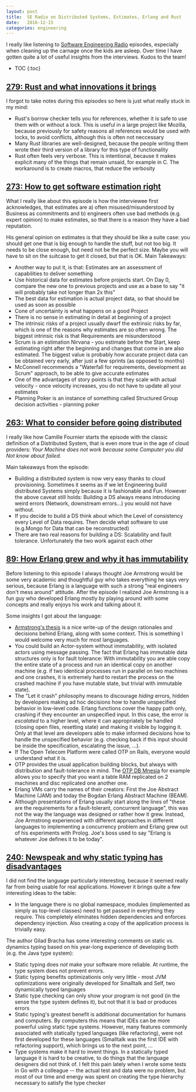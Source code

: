 ```yaml
---
layout: post
title:  SE Radio on Distributed Systems, Estimates, Erlang and Rust
date:   2016-12-15
categories: engineering
---
```


I really like listening to [Software Engineering Radio](http://www.se-radio.net/) episodes, especially when cleaning up the carnage once the kids are asleep. Over time I have gotten quite a lot of useful insights from the interviews. Kudos to the team!

* TOC
{:toc}

## [279: Rust and what innovations it brings](http://www.se-radio.net/2017/01/se-radio-episode-279-florian-gilcher-on-rust/)

I forgot to take notes during this episodes so here is just what really stuck in my mind:

  * Rust's borrow checker tells you for references, whether it is safe to use them with or without a lock. This is useful in a large project like Mozilla, because previously for safety reasons all references would be used with locks, to avoid conflicts, although this is often not neccessary
  * Many Rust libraries are well-designed, because the people writing them wrote their third version of a library for this type of functionality 
  * Rust often feels very verbose. This is intentional, because it makes explicit many of the things that remain unsaid, for example in C. The workaround is to create macros, that reduce the verbosity

## [273: How to get software estimation right](http://www.se-radio.net/2016/11/se-radio-episode-273-steve-mcconnell-on-software-estimation/)

What I really like about this episode is how the interviewee first acknowledges, that estimates are a) often misused/misunderstood by Business as commitments and b) engineers often use bad methods (e.g. expert opinion) to make estimates, so that there is a reason they have a bad reputation.

His general opinion on estimates is that they should be like a suite case: you should get one that is big enough to handle the stuff, but not too big. It needs to be close enough, but need not be the perfect size. Maybe you will have to sit on the suitcase to get it closed, but that is OK. Main Takeaways:

  * Another way to put it, is that: Estimates are an assessment of capabilities to deliver something
  * Use historical data for estimates before projects start. On Day 0, compare the new one to previous projects and use as a base to say "it will probably take not longer than 2x this"
  * The best data for estimation is actual project data, so that should be used as soon as possible 
  * Cone of uncertainty is what happens on a good Project
  * There is no sense in estimating in detail at beginning of a project
  * The intrinsic risks of a project usually dwarf the extrinsic risks by far, which is one of the reasons why estimates are so often wrong. The biggest intrinsic risk is that Requirements are misunderstood
  * Scrum is an estimation Nirvana - you estimate before the Start, keep estimating right after the beginning and changes that come in are also estimated. The biggest value is probably how accurate project data can be obtained very early, after just a few sprints (as opposed to months)
  * McConnell recommends a "Waterfall for requirements, development as Scrum" approach, to be able to give accurate estimates
  * One of the advantages of story points is that they scale with actual velocity - once velocity increases, you do not have to update all your estimates
  * Planning Poker is an instance of something called Structured Group decision activities - planning poker

## [263: What to consider before going distributed](http://www.se-radio.net/2016/07/se-radio-episode-263-camille-fournier-on-real-world-distributed-systems/)

I really like how Camille Fournier starts the episode with the classic definition of a Distributed System, that is even more true in the age of cloud providers: *Your Machine does not work because some Computer you did Not know about failed*.

Main takeaways from the episode:

  * Building a distributed system is now very easy thanks to cloud provisioning. Sometimes it seems as if we let Engineering build distributed Systems simply because it is fashionable and Fun. However the above caveat still holds: Building a DS always means introducing weird errors (Network, downstream errors...) you would not have without.
  * If you decide to build a DS think about which the Level of consistency every Level of Data requires. Then decide what software to use (e.g.Mongo for Data that can be reconstructed)
  * There are two real reasons for building a DS: Scalability and fault tolerance. Unfortunately the two work against each other 

## [89: How Erlang grew and why it has immutability](http://www.se-radio.net/2008/03/episode-89-joe-armstrong-on-erlang/)

Before listening to this episode I always thought Joe Armstrong would be some very academic and thoughtful guy who takes everything he says very serious, because Erlang is a language with such a strong "real engineers don't mess around" attitude. After the episode I realized Joe Armstrong is a fun guy who developed Erlang mostly by playing around with some concepts and really enjoys his work and talking about it.

Some insights I got about the language:

  * [Armstrong's thesis](http://erlang.org/download/armstrong_thesis_2003.pdf) is a nice write-up of the design rationales and decisions behind Erlang, along with some context. This is something I would welcome very much for most languages.
  * You could build an Actor-system without immutability, with isolated actors using message passing. The fact that Erlang has immutable data structures only is for fault tolerance: With immutability you are able copy the entire state of a process and run an identical copy on another machine (e.g. if two identical processes run in parallel on two machines and one crashes, it is extremely hard to restart the process on the crashed machine if you have mutable state, but trivial with immutable state).
  * The "Let it crash" philosophy means to discourage *hiding* errors, hidden by developers making ad hoc decisions how to handle unspecified behavior in low-level code. Erlang functions cover the happy path only, crashing if they encounter an unspecified input. In this case, the error is *escalated* to a higher level, where it can appropriately be handled (closing open files, resetting state) and making it visible by logging it. Only at that level are developers able to make informed decisions how to handle the unspecified behavior (e.g. checking back if this input should be inside the specification, escalating the issue, ...).
  * If The Open Telecom Platform were called OTP on Rails, everyone would understand what it is.
  * OTP provides the usual application building blocks, but always with distribution and fault-tolerance in mind. The [OTP DB Mnesia](http://erlang.org/faq/mnesia.html) for example allows you to specify that you want a table RAM replicated on 2 machines and disc replicated one another one.
  * Erlang VMs carry the names of their creators: First the Joe Abstract Machine (JAM) and today the Bogdan Erlang Abstract Machine (BEAM).
  * Although presentations of Erlang usually start along the lines of "these are the requirements for a fault-tolerant, concurrent language", this was not the way the language was designed or rather how it grew. Instead, Joe Armstrong experienced with different approaches in different languages to implementing a concurrency problem and Erlang grew out of his experiments with Prolog. Joe's boss used to say "Erlang is whatever Joe defines it to be today".


## [240: Newspeak and why static typing has disadvantages](http://www.se-radio.net/2009/07/episode-140-newspeak-and-pluggable-types-with-gilad-bracha/)

I did not find the language particularly interesting, because it seemed really far from being usable for real applications. However it brings quite a few interesting ideas to the table:

  * In the language there is no global namespace, modules (implemented as simply as top-level classes) need to get passed in everything they require. This completely eliminates hidden dependencies and enforces dependency injection. Also creating a copy of the application process is trivially easy.

The author Gilad Bracha has some interesting comments on static vs. dynamics typing based on his year-long experience of developing both (e.g. the Java type system):

  * Static typing does *not* make your software more reliable. At runtime, the type system does not prevent errors.
  * Static typing benefits optimizationis only very little - most JVM optimizations were originally developed for Smalltalk and Self, two dynamically typed languages
  * Static type checking can only show your program is not good (in the  sense the type system defines it), but not that it is bad or produces errors
  * Static typing's greatest benefit is additional documentation for humans and computers. By computers this means that IDEs can be more powerful using static type systems. However, many features commonly associated with statically typed languages (like refactoring), were not first developed for these languages (Smalltalk was the first IDE with refactoring support), which brings us to the next point, ...
  * Type systems make it hard to invent things. In a statically typed language it is hard to be creative, to do things that the language designers did not think of. I felt this pain lately when I wrote some tests in Go with a colleague -- the actual test and data were no problem, but most of our time and energy was spent on creating the type hierarchy necessary to satisfy the type checker